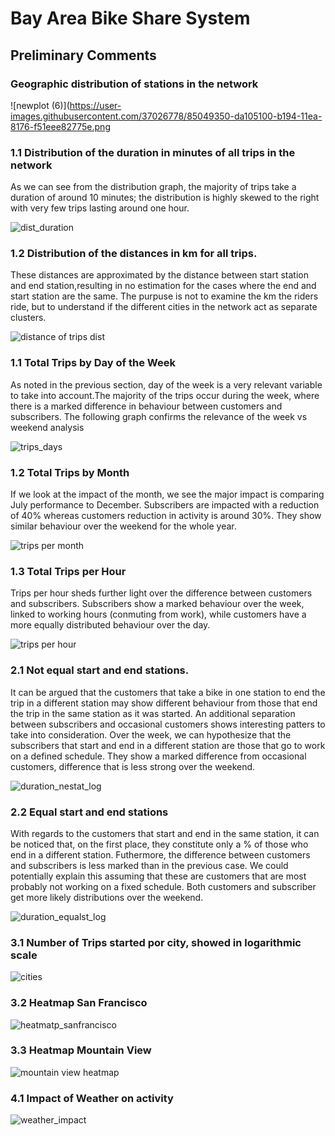 # Bay Area Bike Share System

## Preliminary Comments

### Geographic distribution of stations in the network
![newplot (6)](https://user-images.githubusercontent.com/37026778/85049350-da105100-b194-11ea-8176-f51eee82775e.png

### 1.1 Distribution of the duration in minutes of all trips in the network

As we can see from the distribution graph, the majority of trips take a duration of around 10 minutes; the distribution is
highly skewed to the right with very few trips lasting around one hour. 

![dist_duration](https://user-images.githubusercontent.com/37026778/85017944-9a357380-b16c-11ea-9acd-c33e83affaf6.png)

### 1.2 Distribution of the distances in km for all trips.

These distances are approximated by the distance between start station and end station,resulting in no estimation for the cases where the end and start station are the same. The purpuse is not to examine the km the riders ride, but to understand if the different cities in the network act as separate clusters.

![distance of trips dist](https://user-images.githubusercontent.com/37026778/85047062-9d8f2600-b191-11ea-89eb-94261a7bf885.png)

### 1.1 Total Trips by Day of the Week

As noted in the previous section, day of the week is a very relevant variable to take into account.The majority of the trips
occur during the week, where there is a marked difference in behaviour between customers and subscribers. The following graph confirms the relevance of the week vs weekend analysis
 
![trips_days](https://user-images.githubusercontent.com/37026778/85037176-4a16db00-b185-11ea-8aee-3c3ead73d163.png)

### 1.2 Total Trips by Month 

If we look at the impact of the month, we see the major impact is comparing July performance to December. Subscribers are impacted with a reduction of 40% whereas customers reduction in activity is around 30%. They show similar behaviour over the weekend for the whole year.

![trips per month](https://user-images.githubusercontent.com/37026778/85033556-5ef16f80-b181-11ea-8cc9-50363cc1139d.png)

### 1.3 Total Trips per Hour

Trips per hour sheds further light over the difference between customers and subscribers. Subscribers show a marked behaviour over the week, linked to working hours (conmuting from work), while customers have a more equally distributed behaviour over the day.

![trips per hour](https://user-images.githubusercontent.com/37026778/85033520-54cf7100-b181-11ea-97a1-90b19c71ea31.png)


### 2.1 Not equal start and end stations. 

It can be argued that the customers that take a bike in one station to end the trip in a different station may show different behaviour from those that end the trip in the same station as it was started. An additional separation between subscribers and occasional customers shows interesting patters to take into consideration. Over the week, we can hypothesize that the subscribers that start and end in a different station are those that go to work on a defined schedule. They show a marked difference from occasional customers, difference that is less strong over the weekend.

![duration_nestat_log](https://user-images.githubusercontent.com/37026778/85043551-c6f98300-b18c-11ea-8de1-768311b6214f.png)

### 2.2 Equal start and end stations

With regards to the customers that start and end in the same station, it can be noticed that, on the first place, they constitute only a % of those who end in a different station. Futhermore, the difference between customers and subscribers is less marked than in the previous case. We could potentially explain this assuming that these are customers that are most probably not working on a fixed schedule. Both customers and subscriber get more likely distributions over the weekend.

![duration_equalst_log](https://user-images.githubusercontent.com/37026778/85042974-24d99b00-b18c-11ea-8363-037437193548.png)

### 3.1 Number of Trips started por city, showed in logarithmic scale

![cities](https://user-images.githubusercontent.com/37026778/85045936-fcec3680-b18f-11ea-8c1e-8491c52a45dd.png)

### 3.2 Heatmap San Francisco

![heatmatp_sanfrancisco](https://user-images.githubusercontent.com/37026778/85045926-f8c01900-b18f-11ea-871c-b1d2b163a338.png)

### 3.3 Heatmap Mountain View

![mountain view heatmap](https://user-images.githubusercontent.com/37026778/85045911-f362ce80-b18f-11ea-9509-3bc50ef5d7e4.png)

### 4.1 Impact of Weather on activity

![weather_impact](https://user-images.githubusercontent.com/37026778/85047694-7d139b80-b192-11ea-8625-62b2bae6433e.png)
